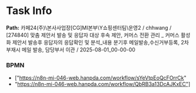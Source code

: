 # Task Info

**Path:** 카페24(주)\본사사업장\[CG]MI본부\Y쇼핑센터팀\운영2 / chhwang / [274840] 맞춤 제안서 발송 및 응답자 대상 후속 제안, 커머스 전환 관리 _ 커머스 활성화 제안서 발송후 응답자의 응답확인 및 분석_내용 분기후 메일발송,수신거부등록, 2차부재시 메일 발송, 담당부서 이관 / 2025-08-01_00-00-00

### BPMN
- ["https://n8n-mi-046-web.hanpda.com/workflow/sYeVtpEoQcFOrrCk"
- "https://n8n-mi-046-web.hanpda.com/workflow/QbRB3a13DcAJKxEC"]

